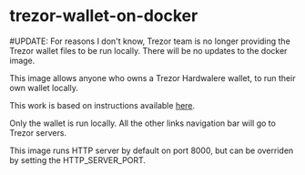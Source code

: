 # trezor-wallet-on-docker

#UPDATE: For reasons I don't know, Trezor team is no longer providing the Trezor wallet files to be run locally. There will be no updates to the docker image.

This image allows anyone who owns a Trezor Hardwalere wallet, to run their own wallet locally.

This work is based on instructions available [here](https://wiki.trezor.io/User_manual:Running_a_local_instance_of_Trezor_Wallet).

Only the wallet is run locally. All the other links navigation bar will go to Trezor servers.

This image runs HTTP server by default on port 8000, but can be overriden by setting the HTTP_SERVER_PORT.
